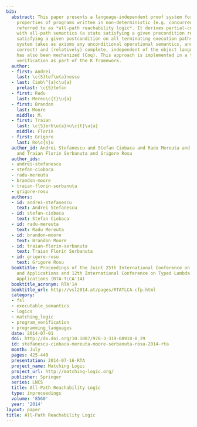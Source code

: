 ```yaml
---
bib:
  abstract: This paper presents a language-independent proof system for reachability
    properties of programs written in non-deterministic (e.g. concurrent) languages,
    referred to as *all-path reachability logic*. It derives partial-correctness properties
    with all-path semantics (a state satisfying a given precondition reaches states
    satisfying a given postcondition on all terminating execution paths). The proof
    system takes as axioms any unconditional operational semantics, and is sound (partially
    correct) and (relatively) complete, independent of the object language; the soundness
    has also been mechanized (Coq). This approach is implemented in a tool for semantics-based
    verification as part of the K framework.
  author:
  - first: Andrei
    last: \c{S}tef\u{a}nescu
  - last: Ciob\^{a}c\u{a}
    prelast: \c{S}tefan
  - first: Radu
    last: Mereu\c{t}\u{a}
  - first: Brandon
    last: Moore
    middle: M.
  - first: Traian
    last: \c{S}erb\u{a}nu\c{t}\u{a}
    middle: Florin
  - first: Grigore
    last: Ro\c{s}u
  author_id: Andrei Stefanescu and Stefan Ciobaca and Radu Mereuta and Brandon Moore
    and Traian Florin Serbanuta and Grigore Rosu
  author_ids:
  - andrei-stefanescu
  - stefan-ciobaca
  - radu-mereuta
  - brandon-moore
  - traian-florin-serbanuta
  - grigore-rosu
  authors:
  - id: andrei-stefanescu
    text: Andrei Stefanescu
  - id: stefan-ciobaca
    text: Stefan Ciobaca
  - id: radu-mereuta
    text: Radu Mereuta
  - id: brandon-moore
    text: Brandon Moore
  - id: traian-florin-serbanuta
    text: Traian Florin Serbanuta
  - id: grigore-rosu
    text: Grigore Rosu
  booktitle: Proceedings of the Joint 25th International Conference on Rewriting Techniques
    and Applications and 12th International Conference on Typed Lambda Calculi and
    Applications (RTA-TLCA'14)
  booktitle_acronym: RTA'14
  booktitle_url: http://vsl2014.at/pages/RTATLCA-cfp.html
  category:
  - fsl
  - executable_semantics
  - logics
  - matching_logic
  - program_verification
  - programming_languages
  date: 2014-07-01
  doi: http://dx.doi.org/10.1007/978-3-319-08918-8_29
  id: stefanescu-ciobaca-mereuta-moore-serbanuta-rosu-2014-rta
  month: July
  pages: 425-440
  presentation: 2014-07-16-RTA
  project_name: Matching Logic
  project_url: http://matching-logic.org/
  publisher: Springer
  series: LNCS
  title: All-Path Reachability Logic
  type: inproceedings
  volume: '8560'
  year: '2014'
layout: paper
title: All-Path Reachability Logic
---
```

